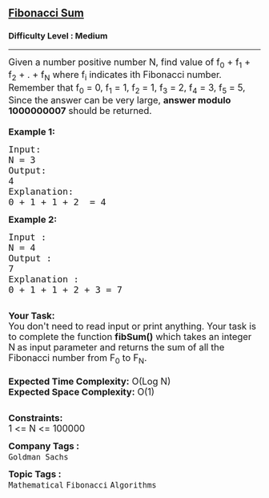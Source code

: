 <h2><a href="https://www.geeksforgeeks.org/problems/fibonacci-sum1423/1">Fibonacci Sum</a></h2><h3>Difficulty Level : Medium</h3><hr><div class="problems_problem_content__Xm_eO"><p><span style="font-size: 18px;">Given a number positive number N, find value of f<sub>0</sub> + f<sub>1</sub> + f<sub>2</sub> + . + f<sub>N</sub> where f<sub>i</sub> indicates ith Fibonacci number.<br>Remember that f<sub>0</sub> = 0, f<sub>1</sub> = 1, f<sub>2</sub> = 1, f<sub>3</sub> = 2, f<sub>4</sub> = 3, f<sub>5</sub> = 5, <br>Since the answer can be very large, <strong>answer modulo 1000000007</strong> should be returned.<br><br><strong>Example 1:</strong></span></p>
<pre><span style="font-size: 18px;">Input:
N = 3
Output:
4
Explanation:
0 + 1 + 1 + 2  = 4</span>
</pre>
<p><span style="font-size: 18px;"><strong>Example 2:</strong></span></p>
<pre><span style="font-size: 18px;">Input :
N = 4
Output :
7
Explanation :
0 + 1 + 1 + 2 + 3 = 7</span>
</pre>
<p><br><span style="font-size: 18px;"><strong>Your Task:</strong><br>You don't need to read input or print anything. Your task is to complete the function&nbsp;<strong>fibSum()</strong>&nbsp;which takes an integer N<strong>&nbsp;</strong>as input parameter&nbsp;and returns the sum of all the Fibonacci number from F<sub>0</sub>&nbsp;to F<sub>N</sub>.<br><br><strong>Expected Time Complexity:</strong>&nbsp;O(Log N)<br><strong>Expected Space Complexity:</strong>&nbsp;O(1)</span><br>&nbsp;</p>
<p><span style="font-size: 18px;"><strong>Constraints:</strong><br>1 &lt;= N &lt;= 100000</span></p></div><p><span style=font-size:18px><strong>Company Tags : </strong><br><code>Goldman Sachs</code>&nbsp;<br><p><span style=font-size:18px><strong>Topic Tags : </strong><br><code>Mathematical</code>&nbsp;<code>Fibonacci</code>&nbsp;<code>Algorithms</code>&nbsp;